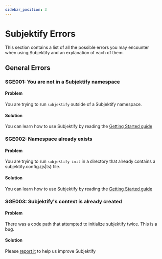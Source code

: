 ```yaml
---
sidebar_position: 3
---
```


# Subjektify Errors

This section contains a list of all the possible errors you may encounter when using Subjektify and an explanation of each of them.

## General Errors

### SGE001: You are not in a Subjektify namespace

#### Problem

You are trying to run `subjektify` outside of a Subjektify namespace.

#### Solution

You can learn how to use Subjektify by reading the [Getting Started guide](/docs/learn/start)

### SGE002: Namespace already exists

#### Problem

You are trying to run `subjektify init` in a directory that already contains a subjektify.config.(js|ts) file.

#### Solution

You can learn how to use Subjektify by reading the [Getting Started guide](/docs/learn/start)

### SGE003: Subjektify's context is already created

#### Problem

There was a code path that attempted to initialize subjektify twice. This is a bug.

#### Solution

Please [report it](https://github.com/subjektify/subjektify/issues/new) to help us improve Subjektify

